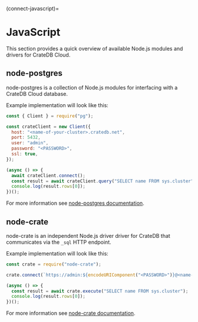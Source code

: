(connect-javascript)=

# JavaScript

This section provides a quick overview of available Node.js modules and
drivers for CrateDB Cloud.

## node-postgres

node-postgres is a collection of Node.js modules for interfacing with a CrateDB
Cloud database.

Example implementation will look like this:

```javascript
const { Client } = require("pg");

const crateClient = new Client({
  host: "<name-of-your-cluster>.cratedb.net",
  port: 5432,
  user: "admin",
  password: "<PASSWORD>",
  ssl: true,
});

(async () => {
  await crateClient.connect();
  const result = await crateClient.query("SELECT name FROM sys.cluster");
  console.log(result.rows[0]);
})();
```

For more information see [node-postgres documentation].

## node-crate

node-crate is an independent Node.js driver driver for CrateDB that communicates via
the `_sql` HTTP endpoint.

Example implementation will look like this:

```javascript
const crate = require("node-crate");

crate.connect(`https://admin:${encodeURIComponent("<PASSWORD>")}@<name-of-your-cluster>.cratedb.net:4200`);

(async () => {
  const result = await crate.execute("SELECT name FROM sys.cluster");
  console.log(result.rows[0]);
})();
```

For more information see [node-crate documentation].

[node-crate documentation]: https://www.npmjs.com/package/node-crate
[node-postgres documentation]: https://www.npmjs.com/package/pg
